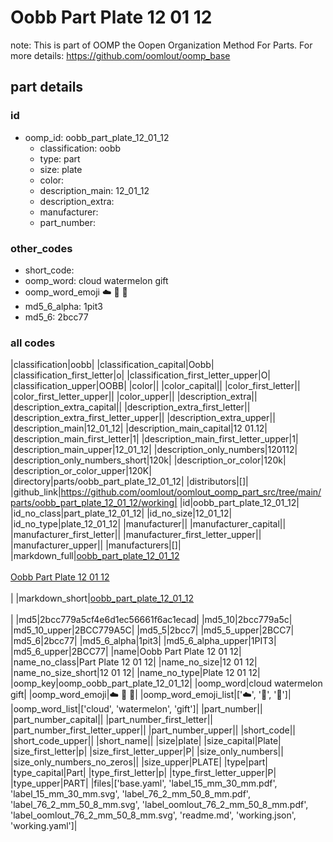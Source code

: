 # Oobb Part Plate 12 01 12  

note: This is part of OOMP the Oopen Organization Method For Parts. For more details: https://github.com/oomlout/oomp_base

##  part details





### id
* oomp_id: oobb_part_plate_12_01_12
  * classification: oobb
  * type: part
  * size: plate
  * color: 
  * description_main: 12_01_12
  * description_extra: 
  * manufacturer: 
  * part_number: 

### other_codes
* short_code: 
* oomp_word: cloud watermelon gift
* oomp_word_emoji :cloud: :watermelon: :gift:
* md5_6_alpha: 1pit3
* md5_6: 2bcc77

### all codes 
|classification|oobb|
|classification_capital|Oobb|
|classification_first_letter|o|
|classification_first_letter_upper|O|
|classification_upper|OOBB|
|color||
|color_capital||
|color_first_letter||
|color_first_letter_upper||
|color_upper||
|description_extra||
|description_extra_capital||
|description_extra_first_letter||
|description_extra_first_letter_upper||
|description_extra_upper||
|description_main|12_01_12|
|description_main_capital|12 01.12|
|description_main_first_letter|1|
|description_main_first_letter_upper|1|
|description_main_upper|12_01_12|
|description_only_numbers|120112|
|description_only_numbers_short|120k|
|description_or_color|120k|
|description_or_color_upper|120K|
|directory|parts/oobb_part_plate_12_01_12|
|distributors|[]|
|github_link|https://github.com/oomlout/oomlout_oomp_part_src/tree/main/parts/oobb_part_plate_12_01_12/working|
|id|oobb_part_plate_12_01_12|
|id_no_class|part_plate_12_01_12|
|id_no_size|12_01_12|
|id_no_type|plate_12_01_12|
|manufacturer||
|manufacturer_capital||
|manufacturer_first_letter||
|manufacturer_first_letter_upper||
|manufacturer_upper||
|manufacturers|[]|
|markdown_full|[oobb_part_plate_12_01_12](https://github.com/oomlout/oomlout_oomp_part_src/tree/main/parts/oobb_part_plate_12_01_12/working)<br>[](https://github.com/oomlout/oomlout_oomp_part_src/tree/main/parts/oobb_part_plate_12_01_12/working)<br>[Oobb Part Plate 12 01 12](https://github.com/oomlout/oomlout_oomp_part_src/tree/main/parts/oobb_part_plate_12_01_12/working)<br><br>|
|markdown_short|[oobb_part_plate_12_01_12](https://github.com/oomlout/oomlout_oomp_part_src/tree/main/parts/oobb_part_plate_12_01_12/working)<br><br>|
|md5|2bcc779a5cf4e6d1ec56661f6ac1ecad|
|md5_10|2bcc779a5c|
|md5_10_upper|2BCC779A5C|
|md5_5|2bcc7|
|md5_5_upper|2BCC7|
|md5_6|2bcc77|
|md5_6_alpha|1pit3|
|md5_6_alpha_upper|1PIT3|
|md5_6_upper|2BCC77|
|name|Oobb Part Plate 12 01 12|
|name_no_class|Part Plate 12 01 12|
|name_no_size|12 01 12|
|name_no_size_short|12 01 12|
|name_no_type|Plate 12 01 12|
|oomp_key|oomp_oobb_part_plate_12_01_12|
|oomp_word|cloud watermelon gift|
|oomp_word_emoji|:cloud: :watermelon: :gift:|
|oomp_word_emoji_list|[':cloud:', ':watermelon:', ':gift:']|
|oomp_word_list|['cloud', 'watermelon', 'gift']|
|part_number||
|part_number_capital||
|part_number_first_letter||
|part_number_first_letter_upper||
|part_number_upper||
|short_code||
|short_code_upper||
|short_name||
|size|plate|
|size_capital|Plate|
|size_first_letter|p|
|size_first_letter_upper|P|
|size_only_numbers||
|size_only_numbers_no_zeros||
|size_upper|PLATE|
|type|part|
|type_capital|Part|
|type_first_letter|p|
|type_first_letter_upper|P|
|type_upper|PART|
|files|['base.yaml', 'label_15_mm_30_mm.pdf', 'label_15_mm_30_mm.svg', 'label_76_2_mm_50_8_mm.pdf', 'label_76_2_mm_50_8_mm.svg', 'label_oomlout_76_2_mm_50_8_mm.pdf', 'label_oomlout_76_2_mm_50_8_mm.svg', 'readme.md', 'working.json', 'working.yaml']|
